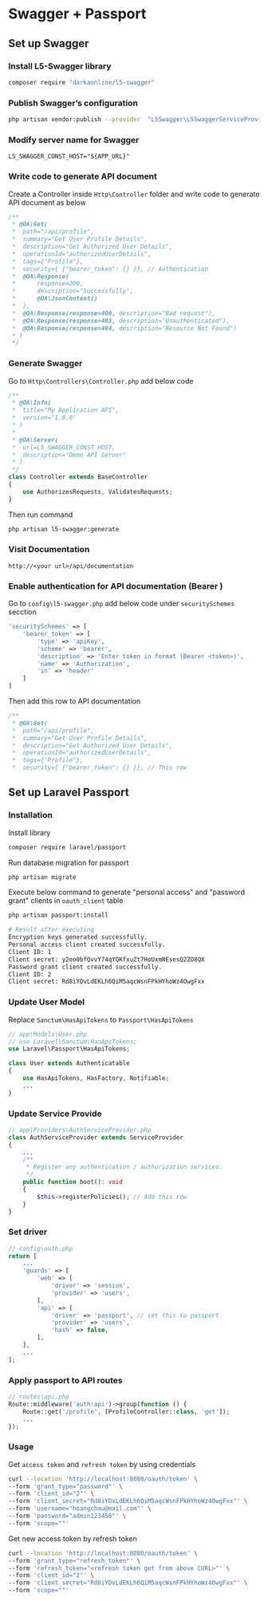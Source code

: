 # Swagger + Passport

## Set up Swagger

### Install L5-Swagger library
```sh
composer require "darkaonline/l5-swagger"
```

### Publish Swagger’s configuration
```sh
php artisan vendor:publish --provider  "L5Swagger\L5SwaggerServiceProvider"
```

### Modify server name for Swagger
```
L5_SWAGGER_CONST_HOST="${APP_URL}"
```

### Write code to generate API document
Create a Controller inside `Http\Controller` folder and write code to generate API document as below

```php
/**
 * @OA\Get(
 *  path="/api/profile",
 *  summary="Get User Profile Details",
 *  description="Get Authorized User Details",
 *  operationId="authorizedUserDetails",
 *  tags={"Profile"},
 *  security={ {"bearer_token": {} }}, // Authentication
 *  @OA\Response(
 *      response=200,
 *      description="Successfully",
 *      @OA\JsonContent()
 *  ),
 *  @OA\Response(response=400, description="Bad request"),
 *  @OA\Response(response=403, description="Unauthenticated"),
 *  @OA\Response(response=404, description="Resource Not Found")
 * )
 */
```

### Generate Swagger
Go to `Http\Controllers\Controller.php` add below code
```php
/**
 * @OA\Info(
 *  title="My Application API",
 *  version="1.0.0"
 * )
 * 
 * @OA\Server(
 *  url=L5_SWAGGER_CONST_HOST,
 *  description="Demo API Server"
 * )
 */
class Controller extends BaseController
{
    use AuthorizesRequests, ValidatesRequests;
}
```

Then run command
```sh
php artisan l5-swagger:generate
```

### Visit Documentation
```
http://<your url>/api/documentation
```

### Enable authentication for API documentation (Bearer <token>)
Go to `config\l5-swagger.php` add below code under `securitySchemes` secction
```php
'securitySchemes' => [
    'bearer_token' => [
        'type' => 'apiKey',
        'scheme' => 'bearer',
        'description' => 'Enter token in format (Bearer <token>)',
        'name' => 'Authorization',
        'in' => 'header'
    ]
]
```
Then add this row to API documentation
```php
/**
 * @OA\Get(
 *  path="/api/profile",
 *  summary="Get User Profile Details",
 *  description="Get Authorized User Details",
 *  operationId="authorizedUserDetails",
 *  tags={"Profile"},
 *  security={ {"bearer_token": {} }}, // This row
```

## Set up Laravel Passport 

### Installation
Install library
```sh
composer require laravel/passport
```

Run database migration for passport
```sh
php artisan migrate
```

Execute below command to generate "personal access" and "password grant" clients in `oauth_client` table
```sh
php artisan passport:install

# Result after executing
Encryption keys generated successfully.
Personal access client created successfully.
Client ID: 1
Client secret: y2eo0bfQvvY74qYQKfxuZt7HoUxmNEsesQ2ZO8QX
Password grant client created successfully.
Client ID: 2
Client secret: Rd8iYDvLdEKLh6QiM5aqcWsnFPkHYhoWz4OwgFxx
```

### Update User Model
Replace `Sanctum\HasApiTokens` to `Passport\HasApiTokens`

```php
// app\Models\User.php
// use Laravel\Sanctum\HasApiTokens;
use Laravel\Passport\HasApiTokens;

class User extends Authenticatable
{
    use HasApiTokens, HasFactory, Notifiable;
    ...
}
```
### Update Service Provide
```php
// app\Providers\AuthServiceProvider.php
class AuthServiceProvider extends ServiceProvider
{
    ...
    /**
     * Register any authentication / authorization services.
     */
    public function boot(): void
    {
        $this->registerPolicies(); // Add this row
    }
}
```

### Set driver
```php
// config\auth.php
return [
    ...
    'guards' => [
        'web' => [
            'driver' => 'session',
            'provider' => 'users',
        ],
        'api' => [
            'driver' => 'passport', // set this to passport
            'provider' => 'users',
            'hash' => false,
        ],
    ],
    ...
];
```

### Apply passport to API routes
```php 
// routes\api.php
Route::middleware('auth:api')->group(function () {
    Route::get('/profile', [ProfileController::class, 'get']);
    ...
});
```

### Usage
Get `access token` and `refresh token` by using credentials
```sh
curl --location 'http://localhost:8080/oauth/token' \
--form 'grant_type="password"' \
--form 'client_id="2"' \
--form 'client_secret="Rd8iYDvLdEKLh6QiM5aqcWsnFPkHYhoWz4OwgFxx"' \
--form 'username="hoangchau@mail.com"' \
--form 'password="admin123456"' \
--form 'scope=""'
```

Get new access token by refresh token
```sh
curl --location 'http://localhost:8080/oauth/token' \
--form 'grant_type="refresh_token"' \
--form 'refresh_token="<refresh token get from above CURL>"' \
--form 'client_id="2"' \
--form 'client_secret="Rd8iYDvLdEKLh6QiM5aqcWsnFPkHYhoWz4OwgFxx"' \
--form 'scope=""'
```

